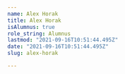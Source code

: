 ```yaml
---
name: Alex Horak
title: Alex Horak
isAlumnus: true
role_string: Alumnus
lastmod: "2021-09-16T10:51:44.495Z"
date: "2021-09-16T10:51:44.495Z"
slug: alex-horak

---
```

